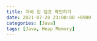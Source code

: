 ```yaml
---
title: 자바 힙 덤프 확인하기
date: 2021-07-20 23:00:00 +0900
categories: [Java]
tags: [Java, Heap Memory]
---
```

